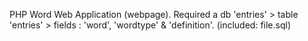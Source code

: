 PHP Word Web Application (webpage).
Required a db 'entries' > table 'entries' > fields : 'word', 'wordtype' & 'definition'.
(included: file.sql)
